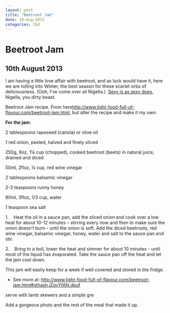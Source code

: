 ```yaml
---
layout: post
title: "Beetroot Jam"
date: 10-Aug-2013
categories: tbd
---
```


# Beetroot Jam

## 10th August 2013

I am having a little love affair with beetroot,   and as luck would have it, here we are rolling into Winter, the best season for these scarlet orbs of deliciousness. (Ooh, I've come over all Nigella.)  <a href="http://www.youtube.com/watch?v=VA4d2ZvqOBA">Sexy is as sexy does</a>, Nigella, you dirty beast.

 

Beetroot Jam recipe. From here<a href="http://www.light-food-full-of-flavour.com/beetroot-jam.html">http://www.light-food-full-of-flavour.com/beetroot-jam.html</a>, but alter the recipe and make it my own.

**For the jam:**

2 tablespoons rapeseed (canola) or olive oil

1 red onion, peeled, halved and finely sliced

250g, 9oz, 1¼ cup (chopped), cooked beetroot (beets) in natural juice, drained and diced

50ml, 2floz, ¼ cup, red wine vinegar

2 tablespoons balsamic vinegar

2-3 teaspoons runny honey

80ml, 3floz, 1/3 cup, water

1 teaspoon sea salt

 

1.    Heat the oil in a sauce pan, add the sliced onion and cook over a low heat for about 10-12 minutes – stirring every now and then to make sure the onion doesn’t burn - until the onion is soft. Add the diced beetroots, red wine vinegar, balsamic vinegar, honey, water and salt to the sauce pan and stir.

2.    Bring to a boil, lower the heat and simmer for about 10 minutes - until most of the liquid has evaporated. Take the sauce pan off the heat and let the jam cool down.

 

This jam will easily keep for a week if well covered and stored in the fridge.

- See more at: http://www.light-food-full-of-flavour.com/beetroot-jam.html#sthash.jZqvYfAN.dpuf

 

serve with lamb skewers and a simple gre

Add a gorgeous photo and the rest of the meal that made it up.
